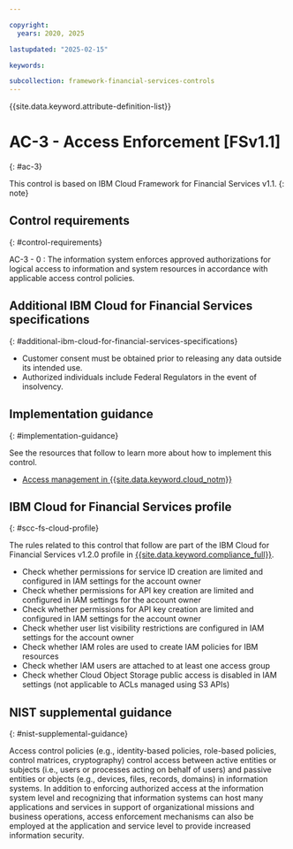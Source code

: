 ```yaml
---

copyright:
  years: 2020, 2025

lastupdated: "2025-02-15"

keywords:

subcollection: framework-financial-services-controls
---
```


{{site.data.keyword.attribute-definition-list}}

               
# AC-3 - Access Enforcement [FSv1.1]
{: #ac-3}

This control is based on IBM Cloud Framework for Financial Services v1.1.
{: note}


## Control requirements
{: #control-requirements}

AC-3 - 0
    : The information system enforces approved authorizations for logical access to information and system resources in accordance with applicable access control policies.

## Additional IBM Cloud for Financial Services specifications
{: #additional-ibm-cloud-for-financial-services-specifications}

- Customer consent must be obtained prior to releasing any data outside its intended use.
- Authorized individuals include Federal Regulators in the event of insolvency.

## Implementation guidance
{: #implementation-guidance}

See the resources that follow to learn more about how to implement this control.

- [Access management in {{site.data.keyword.cloud_notm}}](/docs/framework-financial-services?topic=framework-financial-services-shared-account-access-management)

## IBM Cloud for Financial Services profile
{: #scc-fs-cloud-profile}

The rules related to this control that follow are part of the IBM Cloud for Financial Services v1.2.0 profile in [{{site.data.keyword.compliance_full}}](/docs/security-compliance?topic=security-compliance-getting-started).

- Check whether permissions for service ID creation are limited and configured in IAM settings for the account owner 
- Check whether permissions for API key creation are limited and configured in IAM settings for the account owner 
- Check whether permissions for API key creation are limited and configured in IAM settings for the account owner 
- Check whether user list visibility restrictions are configured in IAM settings for the account owner 
- Check whether IAM roles are used to create IAM policies for IBM resources 
- Check whether IAM users are attached to at least one access group 
- Check whether Cloud Object Storage public access is disabled in IAM settings (not applicable to ACLs managed using S3 APIs)

## NIST supplemental guidance
{: #nist-supplemental-guidance}

Access control policies (e.g., identity-based policies, role-based policies, control matrices, cryptography) control access between active entities or subjects (i.e., users or processes acting on behalf of users) and passive entities or objects (e.g., devices, files, records, domains) in information systems. In addition to enforcing authorized access at the information system level and recognizing that information systems can host many applications and services in support of organizational missions and business operations, access enforcement mechanisms can also be employed at the application and service level to provide increased information security.





